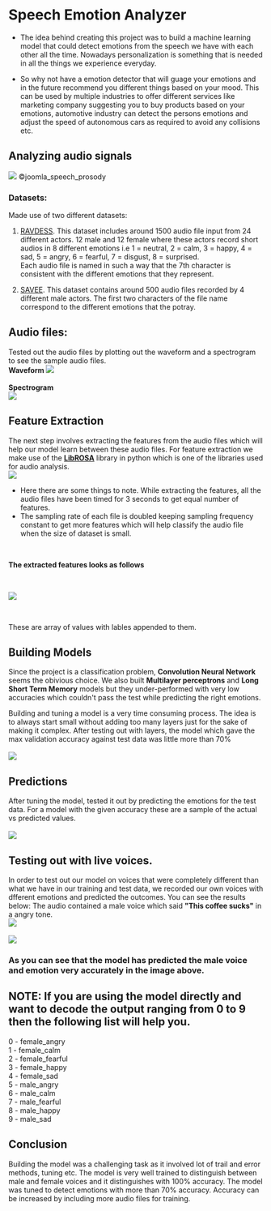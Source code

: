 # Speech Emotion Analyzer

* The idea behind creating this project was to build a machine learning model that could detect emotions from the speech we have with each other all the time. Nowadays personalization is something that is needed in all the things we experience everyday. 

* So why not have a emotion detector that will guage your emotions and in the future recommend you different things based on your mood. 
This can be used by multiple industries to offer different services like marketing company suggesting you to buy products based on your emotions, automotive industry can detect the persons emotions and adjust the speed of autonomous cars as required to avoid any collisions etc.

## Analyzing audio signals
![](images/joomla_speech_prosody.png?raw=true)
©joomla_speech_prosody
<br>

### Datasets:
Made use of two different datasets:
1. [RAVDESS](https://zenodo.org/record/1188976).
This dataset includes around 1500 audio file input from 24 different actors. 12 male and 12 female where these actors record short audios in 8 different emotions i.e 1 = neutral, 2 = calm, 3 = happy, 4 = sad, 5 = angry, 6 = fearful, 7 = disgust, 8 = surprised.<br>
Each audio file is named in such a way that the 7th character is consistent with the different emotions that they represent.

2. [SAVEE](http://kahlan.eps.surrey.ac.uk/savee/Download.html).
This dataset contains around 500 audio files recorded by 4 different male actors. The first two characters of the file name correspond to the different emotions that the potray. 

## Audio files:
Tested out the audio files by plotting out the waveform and a spectrogram to see the sample audio files.<br>
**Waveform**
![](images/wave.png?raw=true)
<br>
<br>
**Spectrogram**<br>
![](images/spec.png?raw=true)
<br>

## Feature Extraction
The next step involves extracting the features from the audio files which will help our model learn between these audio files.
For feature extraction we make use of the [**LibROSA**](https://librosa.github.io/librosa/) library in python which is one of the libraries used for audio analysis. 
<br>
![](images/feature.png?raw=true)
<br>
* Here there are some things to note. While extracting the features, all the audio files have been timed for 3 seconds to get equal number of features. 
* The sampling rate of each file is doubled keeping sampling frequency constant to get more features which will help classify the audio file when the size of dataset is small.
<br>

**The extracted features looks as follows**

<br>

![](images/feature2.png?raw=true)

<br>

These are array of values with lables appended to them. 

## Building Models

Since the project is a classification problem, **Convolution Neural Network** seems the obivious choice. We also built **Multilayer perceptrons** and **Long Short Term Memory** models but they under-performed with very low accuracies which couldn't pass the test while predicting the right emotions.

Building and tuning a model is a very time consuming process. The idea is to always start small without adding too many layers just for the sake of making it complex. After testing out with layers, the model which gave the max validation accuracy against test data was little more than 70%
<br>
<br>
![](images/cnn.png?raw=true)
<br>

## Predictions

After tuning the model, tested it out by predicting the emotions for the test data. For a model with the given accuracy these are a sample of the actual vs predicted values.
<br>
<br>
![](images/predict.png?raw=true)
<br>

## Testing out with live voices.
In order to test out our model on voices that were completely different than what we have in our training and test data, we recorded our own voices with dfferent emotions and predicted the outcomes. You can see the results below:
The audio contained a male voice which said **"This coffee sucks"** in a angry tone.
<br>
![](images/livevoice.PNG?raw=true)
<br>
<br>
![](images/livevoice2.PNG?raw=true)
<br>

### As you can see that the model has predicted the male voice and emotion very accurately in the image above.

## NOTE: If you are using the model directly and want to decode the output ranging from 0 to 9 then the following list will help you.

0 - female_angry <br>
1 - female_calm <br>
2 - female_fearful <br>
3 - female_happy <br>
4 - female_sad <br>
5 - male_angry <br>
6 - male_calm <br>
7 - male_fearful <br>
8 - male_happy <br>
9 - male_sad <br>

## Conclusion
Building the model was a challenging task as it involved lot of trail and error methods, tuning etc. The model is very well trained to distinguish between male and female voices and it distinguishes with 100% accuracy. The model was tuned to detect emotions with more than 70% accuracy. Accuracy can be increased by including more audio files for training.
